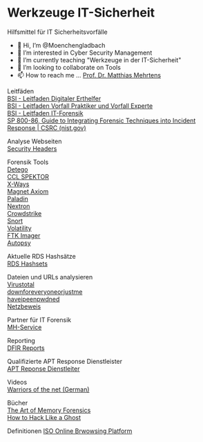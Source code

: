 # Werkzeuge IT-Sicherheit
Hilfsmittel für IT Sicherheitsvorfälle

- 👋 Hi, I’m @Moenchengladbach
- 👀 I’m interested in Cyber Security Management
- 🌱 I’m currently teaching "Werkzeuge in der IT-Sicherheit"
- 💞️ I’m looking to collaborate on Tools
- 📫 How to reach me ... [Prof. Dr. Matthias Mehrtens](https://www.hs-niederrhein.de/cyber-campus-nrw/mehrtens/)

Leitfäden  
[BSI - Leitfaden Digitaler Erthelfer](https://www.bsi.bund.de/SharedDocs/Downloads/DE/BSI/CSN/210712_Leitfaden_Digitaler_Ersthelfer.html)  
[BSI - Leitfaden Vorfall Praktiker und Vorfall Experte](https://www.bsi.bund.de/SharedDocs/Downloads/DE/BSI/CSN/Leitfaden_VP_VE.pdf?__blob=publicationFile&v=20)    
[BSI - Leitfaden IT-Forensik](https://www.bsi.bund.de/DE/Themen/Oeffentliche-Verwaltung/Sicherheitspruefungen/IT-Forensik/forensik_node.html)  
[SP 800-86, Guide to Integrating Forensic Techniques into Incident Response | CSRC (nist.gov)](https://csrc.nist.gov/publications/detail/sp/800-86/final)  

Analyse Webseiten  
[Security Headers](https://securityheaders.com/)

Forensik Tools  
[Detego](https://detegoglobal.com/)  
[CCL SPEKTOR](https://www.cclsolutionsgroup.com/forensic-products)  
[X-Ways](http://www.x-ways.net/)  
[Magnet Axiom](https://www.magnetforensics.com/)  
[Paladin](https://sumuri.com/software/paladin/)  
[Nextron](https://www.nextron-systems.com/)  
[Crowdstrike](https://www.crowdstrike.de/)  
[Snort](https://www.snort.org/)  
[Volatility](https://www.volatilityfoundation.org/)  
[FTK Imager](https://accessdata.com/product-download/ftk-imager-version-4-7-1)  
[Autopsy](https://www.sleuthkit.org/autopsy/)  

Aktuelle RDS Hashsätze  
[RDS Hashsets](https://www.nist.gov/itl/ssd/software-quality-group/national-software-reference-library-nsrl/nsrl-download/current-rds)  

Dateien und URLs analysieren  
[Virustotal](https://www.virustotal.com/gui/home/upload)  
[downforeveryoneorjustme](https://downforeveryoneorjustme.com/)  
[haveipeenpwdned](https://haveibeenpwned.com/)  
[Netzbeweis](https://www.netzbeweis.com)  

Partner für IT Forensik  
[MH-Service](https://www.mh-service.de/de)  

Reporting   
[DFIR Reports](https://www.forensicfocus.com/articles/writing-dfir-reports-a-primer/)  

Qualifizierte APT Response Dienstleister  
[APT Reponse Dienstleiter](https://www.bsi.bund.de/SharedDocs/Downloads/DE/BSI/Cyber-Sicherheit/Themen/Dienstleister_APT-Response-Liste.pdf?__blob=publicationFile&v=12)  

Videos  
[Warriors of the net (German)](https://www.youtube.com/watch?v=4VxPazlA0Zc)  

Bücher  
[The Art of Memory Forensics](https://www.wiley.com/en-us/The+Art+of+Memory+Forensics:+Detecting+Malware+and+Threats+in+Windows,+Linux,+and+Mac+Memory-p-9781118825099)  
[How to Hack Like a Ghost](https://nostarch.com/how-hack-ghost)  

Definitionen 
[ISO Online Brwowsing Platform](https://www.iso.org/obp/ui/#iso:std:iso-iec:27000:ed-5:v1:en)



